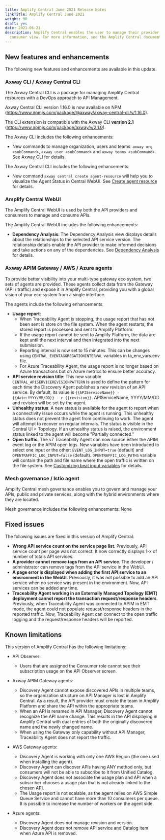 ```yaml
---
title: Amplify Central June 2021 Release Notes
linkTitle: Amplify Central June 2021
weight: 90
draft: yes
date: 2021-06-21
description: Amplify Central enables the user to manage their provider /
  consumer view. For more information, see the Amplify Central documentation.
---
```

## New features and enhancements

The following new features and enhancements are available in this update.

### Axway CLI / Axway Central CLI

The Axway Central CLI is a package for managing Amplify Central resources with a DevOps approach to API Management.

Axway Central CLI version 1.16.0 is now available on NPM (<https://www.npmjs.com/package/@axway/axway-central-cli/v/1.16.0>).

The CLI extension is compatible with the Axway CLI **version 2.1** (<https://www.npmjs.com/package/axway/v/2.1.0>).

The Axway CLI includes the following enhancements:

* New commands to manage organization, users and teams: `axway org <subCommand>`, `axway user <subCommand>` and `axway teams <subCommand>`. See [Axway CLI](https://docs.axway.com/bundle/axwaycli-open-docs/page/docs/organization__user_management_oum/index.html) for details.

The Axway Central CLI includes the following enhancements:

* New command `axway central create agent-resource` will help you to visualize the Agent Status in Central WebUI. See [Create agent resource](/docs/connect_manage_environ//environment_agent_resources#step-3-create-the-agent-resources) for details.

### Amplify Central WebUI

The Amplify Central WebUI is used by both the API providers and consumers to manage and consume APIs.

The Amplify Central WebUI includes the following enhancements:  

* **Dependency Analysis**: The Dependency Analysis view displays details about the relationships to the selected API service version. The relationship details enable the API provider to make informed decisions and take actions on any of the dependencies. See [Dependency Analysis](/docs/connect_manage_environ//view-dependency-analysis) for details.

### Axway APIM Gateway / AWS / Azure agents

To provide better visibility into your multi-type gateway eco system, two sets of agents are provided. These agents collect data from the Gateway (API / traffic) and expose it in Amplify Central, providing you with a global vision of your eco system from a single interface.

The agents include the following enhancements:

* **Usage report**:
    * When Traceability Agent is stopping, the usage report that has not been sent is store on the file system. When the agent restarts, the stored report is processed and sent to Amplify Platform.
    * If the usage report cannot be sent to Amplify Platform, the data are kept until the next interval and then integrated into the next submission.
    * Reporting interval is now set to 15 minutes. This can be changes using `CENTRAL_EVENTAGGREGATIONINTERVAL` variables in ta_env_vars.env file.
    * For Azure Traceability Agent, the usage report is no longer based on Azure transactions but on Azure metrics to ensure better accuracy.
* **API service revision title**: This new variable `CENTRAL_APISERVICEREVISIONPATTERN` is used to define the pattern for each time the Discovery Agent publishes a new revision of an API service. By default, its value is `{{APIServiceName}} - {{date:YYYY/MM/DD}} - r {{revision}}`. APIServiceName, YYYY/MM/DD and revision will be set by the agent.
* **Unhealthy status**: A new status is available for the agent to report when a connectivity issue occurs while the agent is running. This unhealthy status does not prevent the agent from continuing to work. The agent will attempt to recover on regular intervals. The status is visible in the Central UI > Topology. If an unhealthy status is raised, the environment status linked to the agent will become "Partially connected."
* **Open traffic**: The v7 Traceability Agent can now source either the APIM event log or the APIM open logs. New variables have been introduced to select one input or the other: `EVENT_LOG_INPUT=true` (default) and `OPENTRAFFIC_LOG_INPUT=false` (default). `OPENTRAFFIC_LOG_PATHS` variable will contain the path and file name where the open traffic is written on the file system. See [Customizing beat input variables](/docs/connect-api-manager/gateway-administation/#customizing-traceability-agent-beat-input-variables) for details.

### Mesh governance / Istio agent

Amplify Central mesh governance enables you to govern and manage your APIs, public and private services, along with the hybrid environments where they are located.

Mesh governance includes the following enhancements: None

## Fixed issues

The following issues are fixed in this version of Amplify Central:

* **Wrong API service count on the service page list**. Previously, API service count per page was not correct. It now correctly displays 1-x of number of totals API services.
* **A provider cannot remove tags from an API service**. The developer / administrator can remove tags from the API service in the WebUI.
* **A page error is displayed when adding the first API service to an environment in the WebUI**. Previously, it was not possible to add an API service when no service was present in the environment. Now, API services can be added any time.
* **Traceability Agent working in an Externally Managed Topology (EMT) deployment cannot report the transaction request/response headers**. Previously, when Traceability Agent was connected to APIM in EMT mode, the agent could not populate request/response headers in the reported traffic. Now, Traceability Agent can connect to the open traffic logging and the request/response headers will be reported.

## Known limitations

This version of Amplify Central has the following limitations:

* API Observer:

    * Users that are assigned the Consumer role cannot see their subscription usage on the API Observer screen.

* Axway APIM Gateway agents:

    * Discovery Agent cannot expose discovered APIs in multiple teams, so the organization structure on API Manager is lost in Amplify Central. As a result, the API provider must create the team in Amplify Platform and share the API within the appropriate teams.
    * When an API is renamed in API Manager, Discovery Agent cannot recognize the API name change. This results in the API displaying in Amplify Central with dual entries of both the originally discovered name and the newly changed name.
    * When using the Gateway only capability without API Manager, Traceability Agent does not report the traffic.

* AWS Gateway agents:

    * Discovery Agent is working with only one AWS Region (the one used when installing the agent).
    * Discovery Agent can discover APIs having ANY method only, but consumers will not be able to subscribe to it from Unified Catalog.
    * Discovery Agent does not associate the usage plan and API when a subscriber chooses a usage plan that is not already linked to the chosen API.
    * The Usage report is not scalable, as the agent relies on AWS Simple Queue Service and cannot have more than 10 consumers per queue. It is possible to increase the number of workers on the agent side.

* Azure agents:

    * Discovery Agent does not manage revision and version.
    * Discovery Agent does not remove API service and Catalog item when Azure API is removed.
